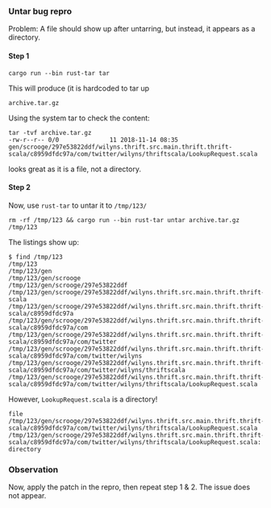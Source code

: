 ### Untar bug repro

Problem:
A file should show up after untarring, but instead, it appears as a directory.

#### Step 1
```
cargo run --bin rust-tar tar
```
This will produce (it is hardcoded to tar up
```
archive.tar.gz
```


Using the system tar to check the content:
```
tar -tvf archive.tar.gz
-rw-r--r-- 0/0              11 2018-11-14 08:35 gen/scrooge/297e53822ddf/wilyns.thrift.src.main.thrift.thrift-scala/c8959dfdc97a/com/twitter/wilyns/thriftscala/LookupRequest.scala
```
looks great as it is a file, not a directory.

#### Step 2
Now, use `rust-tar` to untar it to `/tmp/123/`

```
rm -rf /tmp/123 && cargo run --bin rust-tar untar archive.tar.gz /tmp/123
```

The listings show up:
```
$ find /tmp/123
/tmp/123
/tmp/123/gen
/tmp/123/gen/scrooge
/tmp/123/gen/scrooge/297e53822ddf
/tmp/123/gen/scrooge/297e53822ddf/wilyns.thrift.src.main.thrift.thrift-scala
/tmp/123/gen/scrooge/297e53822ddf/wilyns.thrift.src.main.thrift.thrift-scala/c8959dfdc97a
/tmp/123/gen/scrooge/297e53822ddf/wilyns.thrift.src.main.thrift.thrift-scala/c8959dfdc97a/com
/tmp/123/gen/scrooge/297e53822ddf/wilyns.thrift.src.main.thrift.thrift-scala/c8959dfdc97a/com/twitter
/tmp/123/gen/scrooge/297e53822ddf/wilyns.thrift.src.main.thrift.thrift-scala/c8959dfdc97a/com/twitter/wilyns
/tmp/123/gen/scrooge/297e53822ddf/wilyns.thrift.src.main.thrift.thrift-scala/c8959dfdc97a/com/twitter/wilyns/thriftscala
/tmp/123/gen/scrooge/297e53822ddf/wilyns.thrift.src.main.thrift.thrift-scala/c8959dfdc97a/com/twitter/wilyns/thriftscala/LookupRequest.scala

```

However, `LookupRequest.scala` is a directory!
```
file /tmp/123/gen/scrooge/297e53822ddf/wilyns.thrift.src.main.thrift.thrift-scala/c8959dfdc97a/com/twitter/wilyns/thriftscala/LookupRequest.scala
/tmp/123/gen/scrooge/297e53822ddf/wilyns.thrift.src.main.thrift.thrift-scala/c8959dfdc97a/com/twitter/wilyns/thriftscala/LookupRequest.scala: directory
```

### Observation

Now, apply the patch in the repro, then repeat step 1 & 2. The issue does not appear.
